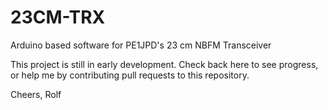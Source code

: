 # 23CM-TRX
Arduino based software for PE1JPD's 23 cm NBFM Transceiver

This project is still in early development. Check back here to see progress, or help me by contributing pull requests to this repository.

Cheers,
Rolf